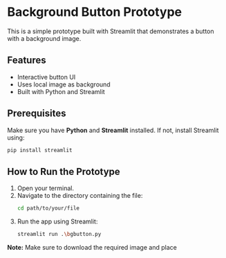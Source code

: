 # Background Button Prototype

This is a simple prototype built with Streamlit that demonstrates a button with a background image.

## Features

- Interactive button UI
- Uses local image as background
- Built with Python and Streamlit

## Prerequisites

Make sure you have **Python** and **Streamlit** installed. If not, install Streamlit using:

```bash
pip install streamlit
```
## How to Run the Prototype

1. Open your terminal.
2. Navigate to the directory containing the file:
   ```bash
   cd path/to/your/file
3. Run the app using Streamlit:
   ```bash
   streamlit run .\bgbutton.py

**Note:** Make sure to download the required image and place
